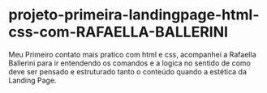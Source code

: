 # projeto-primeira-landingpage-html-css-com-RAFAELLA-BALLERINI
Meu Primeiro contato mais pratico com html e css, acompanhei a Rafaella Ballerini para ir entendendo os comandos e a logica no sentido de como deve ser pensado e estruturado tanto o conteúdo quando a estética da Landing Page.

